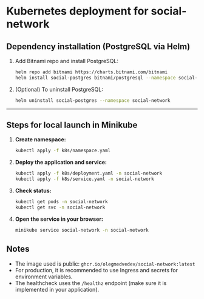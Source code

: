 # Kubernetes deployment for social-network

## Dependency installation (PostgreSQL via Helm)

1. Add Bitnami repo and install PostgreSQL:
   ```sh
   helm repo add bitnami https://charts.bitnami.com/bitnami
   helm install social-postgres bitnami/postgresql --namespace social-network --set auth.username=socialuser --set auth.password=socialpass --set auth.database=socialdb
   ```

2. (Optional) To uninstall PostgreSQL:
   ```sh
   helm uninstall social-postgres --namespace social-network
   ```

---

## Steps for local launch in Minikube

1. **Create namespace:**
   ```sh
   kubectl apply -f k8s/namespace.yaml
   ```
2. **Deploy the application and service:**
   ```sh
   kubectl apply -f k8s/deployment.yaml -n social-network
   kubectl apply -f k8s/service.yaml -n social-network
   ```
3. **Check status:**
   ```sh
   kubectl get pods -n social-network
   kubectl get svc -n social-network
   ```
4. **Open the service in your browser:**
   ```sh
   minikube service social-network -n social-network
   ```

## Notes
- The image used is public: `ghcr.io/olegmedvedev/social-network:latest`
- For production, it is recommended to use Ingress and secrets for environment variables.
- The healthcheck uses the `/healthz` endpoint (make sure it is implemented in your application). 